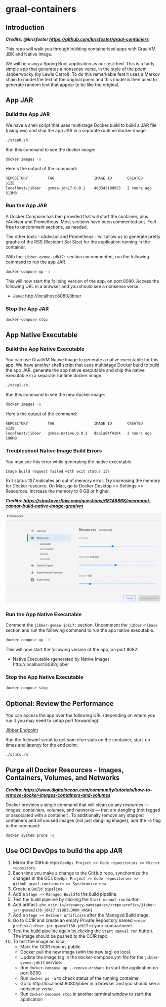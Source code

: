 # graal-containers

## Introduction

***Credits: @krisfoster https://github.com/krisfoster/graal-containers***

This repo will walk you through building containerised apps with GraalVM JDK and Native Image.

We will be using a Spring Boot application as our test-bed. This is a fairly simple app that
generates a nonsense verse, in the style of the poem Jabberwocky (by Lewis Carrol). To do this remarkable
feat it uses a Markov chain to model the text of the original poem and this model is then used to generate random text that appear to be like the original.

## App JAR

### Build the App JAR

We have a shell script that uses multistage Docker build to build a JAR file (using `mvn`) and ship the app JAR in a separate runtime docker image.

```bash
./step0.sh
```

Run this command to see the docker image:

```bash
docker images -a
```
Here's the output of the command:
```
REPOSITORY         TAG                  IMAGE ID       CREATED       SIZE
localhost/jibber   gvmee-jdk17-0.0.1    40d34310d953   2 hours ago   613MB
```

### Run the App JAR

A Docker Compose has ben provided that will start the container, plus cAdvisor and Prometheus. Most sections have been commented out. Feel free to uncomment sections, as needed.

The other tools - cAdvisor and Prometheus - will allow us to generate pretty graphs of the RSS (Resident Set Size) for the application running in the container.

With the `jibber-gvmee-jdk17:` section uncommented, run the following command to run the app JAR.

```bash
docker-compose up -d
```

This will now start the folloing version of the app, on port 8080. Access the following URL in a browser and you should see a nonsense verse. 

* Java: http://localhost:8080/jibber

### Stop the App JAR

```bash
docker-compose stop
```

## App Native Executable

### Build the App Native Executable

You can use GraalVM Native Image to generate a native executable for this app. We have another shell script that uses multistage Docker build to build the app JAR, generate the app native executable and  ship the native executable in a separate runtime docker image.

```bash
./step1.sh
```

Run this command to see the new docker image:

```bash
docker images -a
```
Here's the output of the command:
```
REPOSITORY         TAG                  IMAGE ID       CREATED       SIZE
localhost/jibber   gvmee-native.0.0.1   daa1a94f4104   2 hours ago   196MB
```

### Troubleshoot Native Image Build Errors

You may see this error while generating the native executable.

```
Image build request failed with exit status 137
```

Exit status 137 indicates an out of memory error. Try increasing the memory for Docker resource. On Mac, go to Docker Desktop >> Settings >> Resources. Increase the memory to 8 GB or higher.

***Credits: https://stackoverflow.com/questions/68148868/micronaut-cannot-build-native-image-graalvm***

![Docker Memory Settings](images/docker-memory-settings.png)


### Run the App Native Executable

Comment the `jibber-gvmee-jdk17:` section. Uncomment the `jibber-nibase` section and run the following command to run the app native executable.

```bash
docker-compose up -d
```

This will now start the following version of the app, on port 8082:

* Native Executable (generated by Native Image) : http://localhost:8082/jibber

### Stop the App Native Executable

```bash
docker-compose stop
```


## Optional: Review the Performance

You can access the app over the following URL (depending on where you run it you may need to setup port forwarding):

[Jibber Endpoint](http://localhost:8081/jibber)

Run the followinf script to get som efun stats on the container, start-up times and latency for the end point:

```bash
./stats.sh
```


## Purge all Docker Resources - Images, Containers, Volumes, and Networks

***Credits: https://www.digitalocean.com/community/tutorials/how-to-remove-docker-images-containers-and-volumes***

Docker provides a single command that will clean up any resources — images, containers, volumes, and networks — that are dangling (not tagged or associated with a container). To additionally remove any stopped containers and all unused images (not just dangling images), add the -a flag to the command:

```bash
docker system prune -a
```

## Use OCI DevOps to build the app JAR

1. Mirror the GitHub repo `DevOps Project >> Code repositories >> Mirror repository`.
2. Each time you make a change to the GitHub repo, synchornize the changes in the OCI. `DevOps Project >> Code repositories >> github_graal-containers >> Synchronize now`.
3. Create a `Build pipeline`.
4. Add a `Stage >> Managed Build` to the build pipeline.
5. Test the build pipeline by clicking the `Start manual run` button.
6. Add artifact. `phx.ocir.io/<tenancy-namespace>/<repo-prefix>/jibber-jar-gvmee2130-jdk17:${BUILDRUN_HASH}`
7. Add a `Stage >> Deliver artificats` after the Managed Build stage.
8. Go to OCIR and create an empty Private Repository named `<repo-prefix>/jibber-jar-gvmee2130-jdk17` in your compartment.
9. Test the build pipeline again by clicking the `Start manual run` button. The image should be pushed to the OCIR repo. 
10. To test the image on local, 
    - Mark the OCIR repo as public. 
    - Docker pull the new image (with the new tag) on local. 
    - Update the image tag in the docker-compose.yml file for the `jibber-gvmee-jdk17` service. 
    - Run `docker-compose up --remove-orphans` to start the application on port 8080.
    - Run `docker ps -a` to check status of the running container.
    - Go to http://localhost:8080/jibber in a browser and you should see a nonsense verse.
    - Run `docker-compose stop` in another terminal window to start the application
